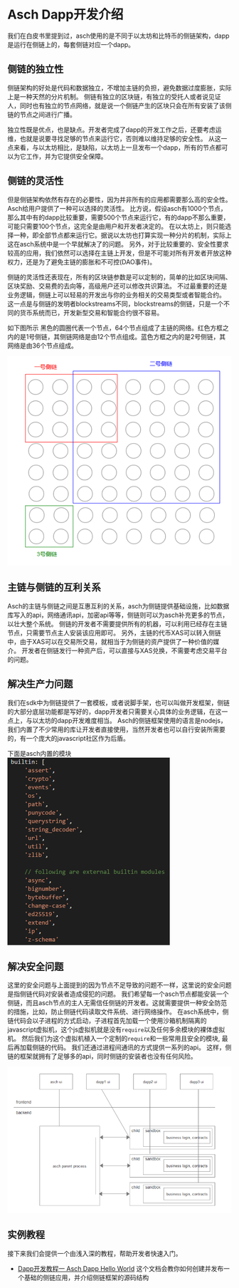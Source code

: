 # Asch Dapp开发介绍

我们在白皮书里提到过，asch使用的是不同于以太坊和比特币的侧链架构，dapp是运行在侧链上的，每套侧链对应一个dapp。

## 侧链的独立性

侧链架构的好处是代码和数据独立，不增加主链的负担，避免数据过度膨胀，实际上是一种天然的分片机制。
侧链有独立的区块链，有独立的受托人或者说见证人，同时也有独立的节点网络，就是说一个侧链产生的区块只会在所有安装了该侧链的节点之间进行广播。

独立性既是优点，也是缺点。开发者完成了dapp的开发工作之后，还要考虑运维，也就是说要寻找足够的节点来运行它，否则难以维持足够的安全性。
从这一点来看，与以太坊相比，是缺陷，以太坊上一旦发布一个dapp，所有的节点都可以为它工作，并为它提供安全保障。

## 侧链的灵活性

但是侧链架构依然有存在的必要性，因为并非所有的应用都需要那么高的安全性。Asch给用户提供了一种可以选择的灵活性。
比方说，假设asch有1000个节点，那么其中有的dapp比较重要，需要500个节点来运行它，有的dapp不那么重要，可能只需要100个节点，这完全是由用户和开发者决定的。
在以太坊上，则只能选择一种，即全部节点都来运行它。据说以太坊也打算实现一种分片的机制，实际上这在asch系统中是一个早就解决了的问题。
另外，对于比较重要的、安全性要求较高的应用，我们依然可以选择在主链上开发，但是不可能对所有开发者开放这种权力，还是为了避免主链的膨胀和不可控(DAO事件)。

侧链的灵活性还表现在，所有的区块链参数是可以定制的，简单的比如区块间隔、区块奖励、交易费的去向等，高级用户还可以修改共识算法。
不过最重要的还是业务逻辑，侧链上可以轻易的开发出与你的业务相关的交易类型或者智能合约。
这一点是与侧链的发明者blockstreams不同，blockstreams的侧链，只是一个不同的货币系统而已，开发新型交易和智能合约很不容易。

如下图所示
黑色的圆圈代表一个节点，64个节点组成了主链的网络。红色方框之内的是1号侧链，其侧链网络是由12个节点组成。蓝色方框之内的是2号侧链，其网络是由36个节点组成。

![sidechain deploy architecture](./assets/sidechain-deploy.png)

## 主链与侧链的互利关系

Asch的主链与侧链之间是互惠互利的关系，asch为侧链提供基础设施，比如数据库写入的api，网络通讯api，加密api等等，侧链则可以为asch补充更多的节点，以壮大整个系统。
侧链的开发者不需要提供所有的机器，可以利用已经存在主链节点，只需要节点主人安装该应用即可。
另外，主链的代币XAS可以转入侧链中，由于XAS可以在交易所交易，就相当于为侧链的资产提供了一种价值的媒介。
开发者在侧链发行一种资产后，可以直接与XAS兑换，不需要考虑交易平台的问题。

## 解决生产力问题

我们在sdk中为侧链提供了一套模板，或者说脚手架，也可以叫做开发框架，侧链的大部分底层功能都是写好的，dapp开发者只需要关心具体的业务逻辑，在这一点上，与以太坊的dapp开发难度相当。
Asch的侧链框架使用的语言是nodejs，我们内置了不少常用的库让开发者直接使用，当然开发者也可以自行安装所需要的，有一个庞大的javascript社区作为后盾。

下面是asch内置的模块
![inbuilt modules](./assets/inbuilt-modules.png)

## 解决安全问题

这里的安全问题与上面提到的因为节点不足导致的问题不一样，这里说的安全问题是指侧链代码对安装者造成侵犯的问题。
我们希望每一个asch节点都能安装一个侧链，而且asch节点的主人无需信任侧链的开发者。这就需要提供一种安全防范的措施，比如，防止侧链代码读取文件系统、进行网络操作。
在asch系统中，侧链代码会以子进程的方式启动，子进程首先加载一个使用沙箱机制隔离的javascript虚拟机，这个js虚拟机就是没有```require```以及任何多余模块的裸体虚拟机。
然后我们为这个虚拟机植入一个定制的```require```和一些常用且安全的模块, 最后再加载侧链的代码。
我们还通过进程间通讯的方式提供一系列的api。
这样，侧链的框架就拥有了足够多的api，同时侧链的安装者也没有任何风险。

![process structure](./assets/process-structure.png)

## 实例教程

接下来我们会提供一个由浅入深的教程，帮助开发者快速入门。

- [Dapp开发教程一 Asch Dapp Hello World](./dapp_docs/1_hello.md)
  这个文档会教你如何创建并发布一个基础的侧链应用，并介绍侧链框架的源码结构